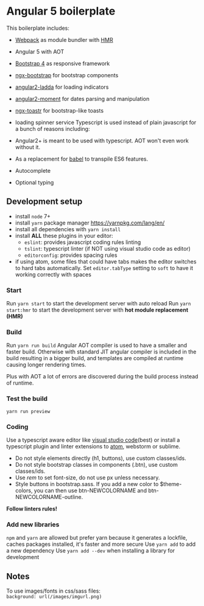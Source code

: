 # Angular 5 boilerplate
This boilerplate includes:  

* [Webpack](https://webpack.github.io/) as module bundler with [HMR](https://webpack.js.org/concepts/hot-module-replacement/)
* Angular 5 with AOT
* [Bootstrap 4](https://v4-alpha.getbootstrap.com/getting-started/introduction/) as responsive framework
* [ngx-bootstrap](https://valor-software.com/ngx-bootstrap) for bootstrap components
* [angular2-ladda](https://github.com/moff/angular2-ladda) for loading indicators 
* [angular2-moment](https://github.com/urish/angular2-moment) for dates parsing and manipulation
* [ngx-toastr](https://github.com/scttcper/ngx-toastr) for bootstrap-like toasts
* loading spinner service
Typescript is used instead of plain javascript for a bunch of reasons including:

* Angular2+ is meant to be used with typescript. AOT won't even work without it.
* As a replacement for [babel](https://babeljs.io/) to transpile ES6 features.
* Autocomplete
* Optional typing

## Development setup

 - install `node` 7+
 - install `yarn` package manager https://yarnpkg.com/lang/en/
 - install all dependencies with `yarn install`
 - install **ALL** these plugins in your editor:
   - `eslint`: provides javascript coding rules linting
   - `tslint`: typescript linter (if NOT using visual studio code as editor)
   - `editorconfig`: provides spacing rules
 - if using atom, some files that could have tabs makes the editor switches to hard tabs automatically. Set `editor.tabType` setting to `soft` to have it working correctly with spaces

### Start

Run `yarn start` to start the development server with auto reload
Run `yarn start:hmr` to start the development server with **hot module replacement (HMR)**

### Build

Run `yarn run build`
Angular AOT compiler is used to have a smaller and faster build. Otherwise with standard JIT angular compiler is included in the build resulting in a bigger build, and templates are compiled at runtime causing longer rendering times. 

Plus with AOT a lot of errors are discovered during the build process instead of runtime.

### Test the build
`yarn run preview`

### Coding
Use a typescript aware editor like [visual studio code](https://code.visualstudio.com/)(best) or install a typescript plugin and linter extensions to [atom](https://atom.io/), webstorm or sublime.

* Do not style elements directly (h1, buttons), use custom classes/ids.
* Do not style bootstrap classes in components (.btn), use custom classes/ids.
* Use *rem* to set font-size, do not use px unless necessary.
* Style buttons in bootstrap.sass. If you add a new color to $theme-colors, you can then use btn-NEWCOLORNAME and btn-NEWCOLORNAME-outline.

**Follow linters rules!**

### Add new libraries

`npm` and `yarn` are allowed but prefer yarn because it generates a lockfile, caches packages installed, it's faster and more secure
Use `yarn add` to add a new dependency
Use `yarn add --dev` when installing a library for development

## Notes
To use images/fonts in css/sass files:  
`background: url(/images/imgurl.png)`
